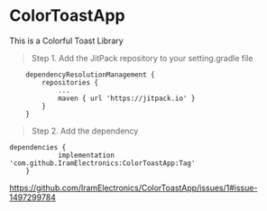 # ColorToastApp
This is a Colorful Toast Library

> Step 1. Add the JitPack repository to your setting.gradle file

```
	dependencyResolutionManagement {
		repositories {
			...
			maven { url 'https://jitpack.io' }
		}
	}
  ```

  
> Step 2. Add the dependency

```
dependencies {
	        implementation 'com.github.IramElectronics:ColorToastApp:Tag'
	}
  ```

  https://github.com/IramElectronics/ColorToastApp/issues/1#issue-1497299784
  
